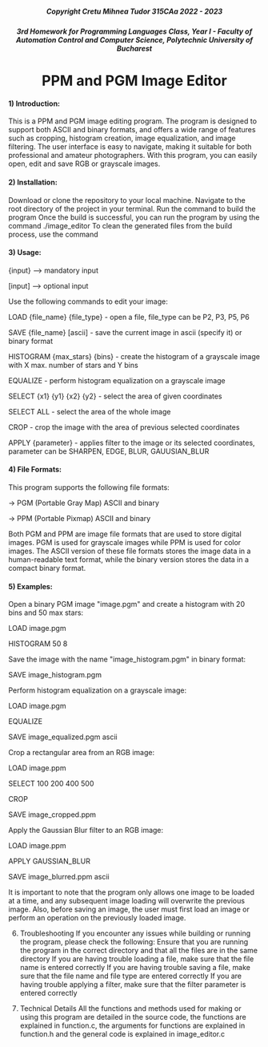 <h5 align = center> Copyright Cretu Mihnea Tudor 315CAa 2022 - 2023 </h5> 
<h5 align = center> 3rd Homework for Programming Languages Class, Year I - Faculty of Automation Control and Computer Science, Polytechnic University of Bucharest </h5>

<h1 align=center> PPM and PGM Image Editor </h1>

<h4> 1) Introduction: </h4>
<p align = left>    This is a PPM and PGM image editing program. The program is designed to support both ASCII and binary 
    formats, and offers a wide range of features such as cropping, histogram creation, image equalization, 
    and image filtering. The user interface is easy to navigate, making it suitable for both professional
    and amateur photographers. With this program, you can easily open, edit and save RGB or grayscale images. </p>

<h4> 2) Installation: </h4> 
<p align = left>    Download or clone the repository to your local machine.
    Navigate to the root directory of the project in your terminal.
    Run the command <make build> to build the program
    Once the build is successful, you can run the program by using the command ./image_editor
    To clean the generated files from the build process, use the command <make clean> </p>

<h4> 3) Usage: </h4>
<p>    {input} --> mandatory input </p>
<p>     [input] --> optional input </p>
<p>     Use the following commands to edit your image: </p>
<p>     LOAD {file_name} {file_type} - open a file, file_type can be P2, P3, P5, P6 </p>
<p>     SAVE {file_name} [ascii] - save the current image in ascii (specify it) or binary format </p>
<p>     HISTOGRAM {max_stars} {bins} - create the histogram of a grayscale image with X max. number of stars and Y bins </p>
<p>     EQUALIZE - perform histogram equalization on a grayscale image </p>
<p>     SELECT {x1} {y1} {x2} {y2} - select the area of given coordinates </p>
<p>    SELECT ALL - select the area of the whole image </p>
<p>     CROP - crop the image with the area of previous selected coordinates </p>
<p>     APPLY {parameter} - applies filter to the image or its selected coordinates, parameter can be SHARPEN, EDGE, BLUR, GAUUSIAN_BLUR </p>

<h4> 4) File Formats: </h4>
<p> This program supports the following file formats: </p>
<p>    -> PGM (Portable Gray Map) ASCII and binary </p>
<p>    -> PPM (Portable Pixmap) ASCII and binary </p>
<p>    Both PGM and PPM are image file formats that are used to store digital images. PGM is used for grayscale images 
    while PPM is used for color images. The ASCII version of these file formats stores the image data in a 
    human-readable text format, while the binary version stores the data in a compact binary format. </p>

<h4> 5) Examples: </h4>
<p>    Open a binary PGM image "image.pgm" and create a histogram with 20 bins and 50 max stars: </p>
<p>        LOAD image.pgm </p>
<p>        HISTOGRAM 50 8 </p>
<p>    Save the image with the name "image_histogram.pgm" in binary format: </p>
<p>        SAVE image_histogram.pgm </p>
<p>    Perform histogram equalization on a grayscale image: </p>
<p>        LOAD image.pgm </p>
<p>        EQUALIZE </p>
<p>        SAVE image_equalized.pgm ascii </p>
<p>    Crop a rectangular area from an RGB image: </p>
<p>        LOAD image.ppm </p>
<p>        SELECT 100 200 400 500 </p>
<p>        CROP </p>
<p>        SAVE image_cropped.ppm </p>
<p>    Apply the Gaussian Blur filter to an RGB image: </p>
<p>        LOAD image.ppm </p>
<p>        APPLY GAUSSIAN_BLUR </p>
<p>        SAVE image_blurred.ppm ascii </p>
<p>    It is important to note that the program only allows one image to be loaded at a time, and any subsequent
    image loading will overwrite the previous image. Also, before saving an image, the user must first load
    an image or perform an operation on the previously loaded image. </p>

6) Troubleshooting
    If you encounter any issues while building or running the program, please check the following:
    Ensure that you are running the program in the correct directory and that all the files are in the same directory
    If you are having trouble loading a file, make sure that the file name is entered correctly
    If you are having trouble saving a file, make sure that the file name and file type are entered correctly
    If you are having trouble applying a filter, make sure that the filter parameter is entered correctly

7) Technical Details
    All the functions and methods used for making or using this program are detailed in the source code,
    the functions are explained in function.c, the arguments for functions are explained in function.h and the general
    code is explained in image_editor.c
